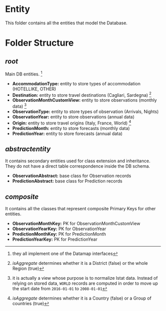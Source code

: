 # Entity

This folder contains all the entities that model the Database.

# Folder Structure

## <em>root</em>

Main DB entities. [^1]

- <strong>AccommodationType:</strong> entity to store types of accommodation (HOTELLIKE, OTHER)
- <strong>Destination:</strong> entity to store travel destinations (Cagliari, Sardegna) [^2] 
- <strong>ObservationMonthCustomView:</strong> entity to store observations (monthly data) [^3]
- <strong>ObservationType:</strong> entity to store types of observation (Arrivals, Nights)
- <strong>ObservationYear:</strong> entity to store observations (annual data)
- <strong>Origin:</strong> entity to store travel origins (Italy, France, World) [^4]
- <strong>PredictionMonth:</strong> entity to store forecasts (monthly data)
- <strong>PredictionYear:</strong> entity to store forecasts (annual data)

[^1]: they all implement one of the Datamap interfaces

[^2]: <em>isAggregate</em> determines whether it is a District (false) or the whole Region (true) 

[^3]: it is actually a view whose purpose is to normalize Istat data. Instead of relying on stored data, `WORLD` records are computed in order to move up the start date from `2016-01-01` to `2008-01-01`

[^4]: <em>isAggregate</em> determines whether it is a Country (false) or a Group of countries (true) 

## <em>abstractentity</em>

It contains secondary entities used for class extension and inheritance.
They do not have a direct table correspondence inside the DB schema.

 - <strong>ObservationAbstract:</strong> base class for Observation records
 - <strong>PredictionAbstract:</strong> base class for Prediction records

## <em>composite</em>

It contains all the classes that represent composite Primary Keys for other entities.

- <strong>ObservationMonthKey:</strong> PK for ObservationMonthCustomView
- <strong>ObservationYearKey:</strong> PK for ObservationYear
- <strong>PredictionMonthKey:</strong> PK for PredictionMonth
- <strong>PredictionYearKey:</strong> PK for PredictionYear